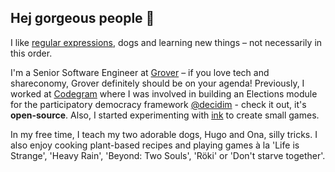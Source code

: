 ## Hej gorgeous people 🌻

I like [regular expressions](https://dev.to/codegram/understanding-regular-expressions-once-and-for-all-part-1-2g4g), dogs and learning new things – not necessarily in this order.

I'm a Senior Software Engineer at [Grover](https://www.grover.com/es-en) – if you love tech and shareconomy, Grover definitely should be on your agenda! Previously, I worked at [Codegram](https://codegram.com) where I was involved in building an Elections module for the participatory democracy framework [@decidim](https://github.com/decidim/decidim) - check it out, it's **open-source**. Also, I started experimenting with [ink](https://github.com/inkle/ink) to create small games.

In my free time, I teach my two adorable dogs, Hugo and Ona, silly tricks. I also enjoy cooking plant-based recipes and playing games à la 'Life is Strange', 'Heavy Rain', 'Beyond: Two Souls', 'Röki' or 'Don't starve together'.
